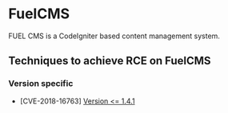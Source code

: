 # FuelCMS

FUEL CMS is a CodeIgniter based content management system. 

## Techniques to achieve RCE on FuelCMS

### Version specific

  - [CVE-2018-16763] [Version <= 1.4.1](./techniques/CVE-2018-16763/README.md)



